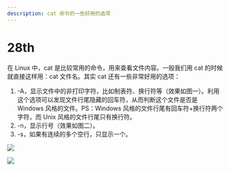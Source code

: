 ```yaml
---
description: cat 命令的一些好用的选项
---
```


# 28th

在 Linux 中，cat 是比较常用的命令，用来查看文件内容。一般我们用 cat 的时候就直接这样用：cat 文件名。其实 cat 还有一些非常好用的选项：

1. \-A，显示文件中的非打印字符，比如制表符、换行符等（效果如图一）。利用这个选项可以发现文件行尾隐藏的回车符，从而判断这个文件是否是 Windows 风格的文件。PS：Windows 风格的文件行尾有回车符+换行符两个字符，而 Unix 风格的文件行尾只有换行符。
2. \-n，显示行号（效果如图二）。
3. \-s，如果有连续的多个空行，只显示一个。

![](https://tva1.sinaimg.cn/large/008eGmZEly1gnbccesekyj30mg04674r.jpg)

![](https://tva1.sinaimg.cn/large/008eGmZEly1gnbbgvm3vuj30nw02waaa.jpg)
